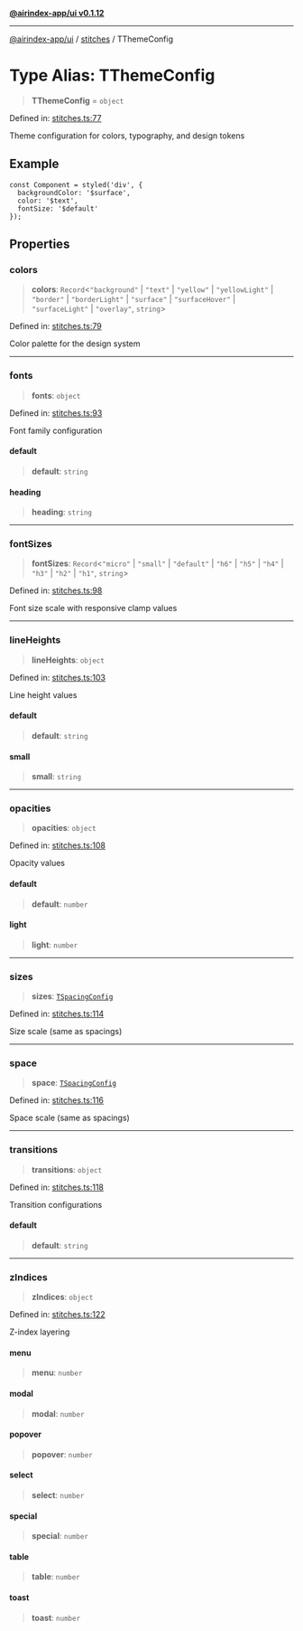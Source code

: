 [**@airindex-app/ui v0.1.12**](../../README.md)

***

[@airindex-app/ui](../../README.md) / [stitches](../README.md) / TThemeConfig

# Type Alias: TThemeConfig

> **TThemeConfig** = `object`

Defined in: [stitches.ts:77](https://github.com/airindex-app/ui/blob/44c2ff1163e9f47e185bc913a5043dd88c81b2b7/src/types/stitches.ts#L77)

Theme configuration for colors, typography, and design tokens

## Example

```tsx
const Component = styled('div', {
  backgroundColor: '$surface',
  color: '$text',
  fontSize: '$default'
});
```

## Properties

### colors

> **colors**: `Record`\<`"background"` \| `"text"` \| `"yellow"` \| `"yellowLight"` \| `"border"` \| `"borderLight"` \| `"surface"` \| `"surfaceHover"` \| `"surfaceLight"` \| `"overlay"`, `string`\>

Defined in: [stitches.ts:79](https://github.com/airindex-app/ui/blob/44c2ff1163e9f47e185bc913a5043dd88c81b2b7/src/types/stitches.ts#L79)

Color palette for the design system

***

### fonts

> **fonts**: `object`

Defined in: [stitches.ts:93](https://github.com/airindex-app/ui/blob/44c2ff1163e9f47e185bc913a5043dd88c81b2b7/src/types/stitches.ts#L93)

Font family configuration

#### default

> **default**: `string`

#### heading

> **heading**: `string`

***

### fontSizes

> **fontSizes**: `Record`\<`"micro"` \| `"small"` \| `"default"` \| `"h6"` \| `"h5"` \| `"h4"` \| `"h3"` \| `"h2"` \| `"h1"`, `string`\>

Defined in: [stitches.ts:98](https://github.com/airindex-app/ui/blob/44c2ff1163e9f47e185bc913a5043dd88c81b2b7/src/types/stitches.ts#L98)

Font size scale with responsive clamp values

***

### lineHeights

> **lineHeights**: `object`

Defined in: [stitches.ts:103](https://github.com/airindex-app/ui/blob/44c2ff1163e9f47e185bc913a5043dd88c81b2b7/src/types/stitches.ts#L103)

Line height values

#### default

> **default**: `string`

#### small

> **small**: `string`

***

### opacities

> **opacities**: `object`

Defined in: [stitches.ts:108](https://github.com/airindex-app/ui/blob/44c2ff1163e9f47e185bc913a5043dd88c81b2b7/src/types/stitches.ts#L108)

Opacity values

#### default

> **default**: `number`

#### light

> **light**: `number`

***

### sizes

> **sizes**: [`TSpacingConfig`](TSpacingConfig.md)

Defined in: [stitches.ts:114](https://github.com/airindex-app/ui/blob/44c2ff1163e9f47e185bc913a5043dd88c81b2b7/src/types/stitches.ts#L114)

Size scale (same as spacings)

***

### space

> **space**: [`TSpacingConfig`](TSpacingConfig.md)

Defined in: [stitches.ts:116](https://github.com/airindex-app/ui/blob/44c2ff1163e9f47e185bc913a5043dd88c81b2b7/src/types/stitches.ts#L116)

Space scale (same as spacings)

***

### transitions

> **transitions**: `object`

Defined in: [stitches.ts:118](https://github.com/airindex-app/ui/blob/44c2ff1163e9f47e185bc913a5043dd88c81b2b7/src/types/stitches.ts#L118)

Transition configurations

#### default

> **default**: `string`

***

### zIndices

> **zIndices**: `object`

Defined in: [stitches.ts:122](https://github.com/airindex-app/ui/blob/44c2ff1163e9f47e185bc913a5043dd88c81b2b7/src/types/stitches.ts#L122)

Z-index layering

#### menu

> **menu**: `number`

#### modal

> **modal**: `number`

#### popover

> **popover**: `number`

#### select

> **select**: `number`

#### special

> **special**: `number`

#### table

> **table**: `number`

#### toast

> **toast**: `number`
